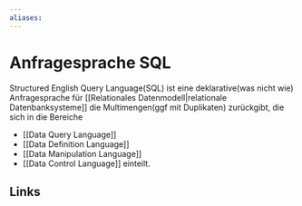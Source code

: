 ```yaml
---
aliases: 
---
```

# Anfragesprache SQL 
Structured English Query Language(SQL) ist eine deklarative(was nicht wie) Anfragesprache für [[Relationales Datenmodell|relationale Datenbanksysteme]] die Multimengen(ggf mit Duplikaten) zurückgibt, die sich in die Bereiche
- [[Data Query Language]]
- [[Data Definition Language]]
- [[Data Manipulation Language]]
- [[Data Control Language]]
einteilt.

## Links